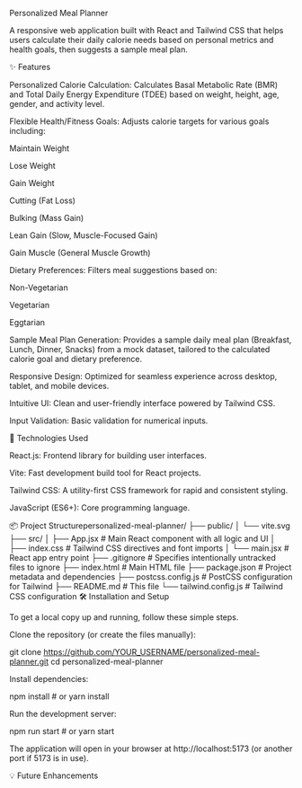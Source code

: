 Personalized Meal Planner

A responsive web application built with React and Tailwind CSS that helps users calculate their daily calorie needs based on personal metrics and health goals, then suggests a sample meal plan.

✨ Features

Personalized Calorie Calculation: Calculates Basal Metabolic Rate (BMR) and Total Daily Energy Expenditure (TDEE) based on weight, height, age, gender, and activity level.

Flexible Health/Fitness Goals: Adjusts calorie targets for various goals including:

Maintain Weight

Lose Weight

Gain Weight

Cutting (Fat Loss)

Bulking (Mass Gain)

Lean Gain (Slow, Muscle-Focused Gain)

Gain Muscle (General Muscle Growth)

Dietary Preferences: Filters meal suggestions based on:

Non-Vegetarian

Vegetarian

Eggtarian

Sample Meal Plan Generation: Provides a sample daily meal plan (Breakfast, Lunch, Dinner, Snacks) from a mock dataset, tailored to the calculated calorie goal and dietary preference.

Responsive Design: Optimized for seamless experience across desktop, tablet, and mobile devices.

Intuitive UI: Clean and user-friendly interface powered by Tailwind CSS.

Input Validation: Basic validation for numerical inputs.

🚀 Technologies Used

React.js: Frontend library for building user interfaces.

Vite: Fast development build tool for React projects.

Tailwind CSS: A utility-first CSS framework for rapid and consistent styling.

JavaScript (ES6+): Core programming language.

📦 Project Structurepersonalized-meal-planner/ ├── public/ │ └── vite.svg ├── src/ │ ├── App.jsx # Main React component with all logic and UI │ ├── index.css # Tailwind CSS directives and font imports │ └── main.jsx # React app entry point ├── .gitignore # Specifies intentionally untracked files to ignore ├── index.html # Main HTML file ├── package.json # Project metadata and dependencies ├── postcss.config.js # PostCSS configuration for Tailwind ├── README.md # This file └── tailwind.config.js # Tailwind CSS configuration 
🛠️ Installation and Setup

To get a local copy up and running, follow these simple steps.

Clone the repository (or create the files manually):

git clone https://github.com/YOUR_USERNAME/personalized-meal-planner.git cd personalized-meal-planner 

Install dependencies:

npm install # or yarn install 

Run the development server:

npm run start # or yarn start 

The application will open in your browser at http://localhost:5173 (or another port if 5173 is in use).

💡 Future Enhancements

